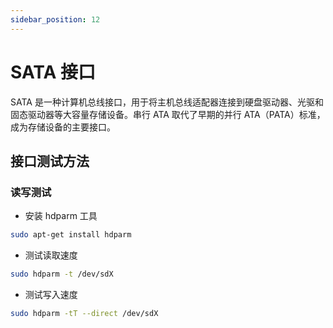 ```yaml
---
sidebar_position: 12
---
```


# SATA 接口

SATA 是一种计算机总线接口，用于将主机总线适配器连接到硬盘驱动器、光驱和固态驱动器等大容量存储设备。串行 ATA 取代了早期的并行 ATA（PATA）标准，成为存储设备的主要接口。

## 接口测试方法

### 读写测试

- 安装 hdparm 工具

```bash
sudo apt-get install hdparm
```

- 测试读取速度

```bash
sudo hdparm -t /dev/sdX
```

- 测试写入速度

```bash
sudo hdparm -tT --direct /dev/sdX
```

